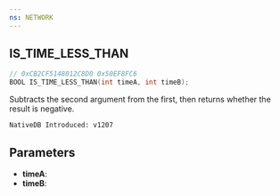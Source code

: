 ```yaml
---
ns: NETWORK
---
```

## IS_TIME_LESS_THAN

```c
// 0xCB2CF5148012C8D0 0x50EF8FC6
BOOL IS_TIME_LESS_THAN(int timeA, int timeB);
```

Subtracts the second argument from the first, then returns whether the result is negative.

```
NativeDB Introduced: v1207
```

## Parameters
* **timeA**:
* **timeB**:
